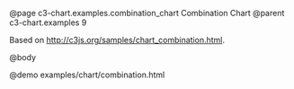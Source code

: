 @page c3-chart.examples.combination_chart Combination Chart
@parent c3-chart.examples 9

Based on http://c3js.org/samples/chart_combination.html.

@body

@demo examples/chart/combination.html
